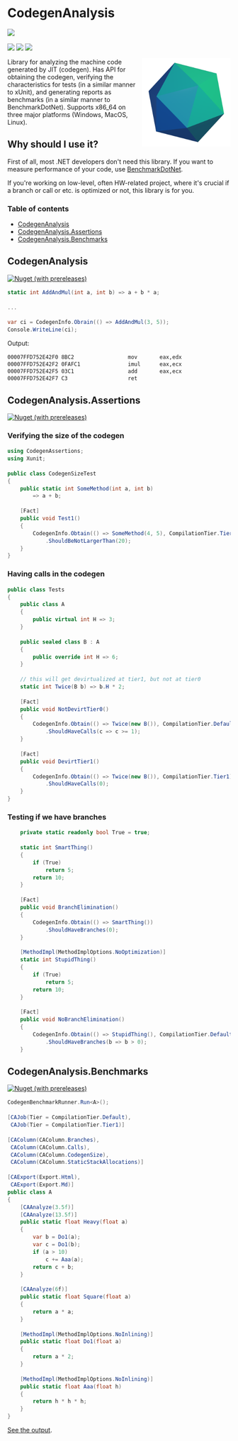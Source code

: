 # CodegenAnalysis

![](https://img.shields.io/static/v1?label=Lowest+target&message=netstandard2.0&color=purple&logo=dotnet)

![](https://img.shields.io/static/v1?label=Windows&message=Supported&color=brightgreen&logo=windows)
![](https://img.shields.io/static/v1?label=Linux&message=Supported&color=brightgreen&logo=linux)
![](https://img.shields.io/static/v1?label=MacOS&message=Supported&color=brightgreen&logo=apple)

<img align="right" src="./logo1t.png" width=200>

Library for analyzing the machine code generated by JIT (codegen). Has API for obtaining the codegen, verifying the characteristics for tests (in a similar manner to xUnit), and generating reports as benchmarks (in a similar manner to BenchmarkDotNet). Supports x86_64 on three major platforms (Windows, MacOS, Linux).


## Why should I use it?

First of all, most .NET developers don't need this library. If you want to measure performance of your code, use [BenchmarkDotNet](https://github.com/dotnet/BenchmarkDotNet).

If you're working on low-level, often HW-related project, where it's crucial if a branch or call or etc. is optimized or not, this library is for you.

### Table of contents
- [CodegenAnalysis](#CodegenAnalysis)
- [CodegenAnalysis.Assertions](#CodegenAnalysisAssertions)
- [CodegenAnalysis.Benchmarks](#CodegenAnalysisBenchmarks)

## CodegenAnalysis

[![Nuget (with prereleases)](https://img.shields.io/nuget/vpre/CodegenAnalysis?label=NuGet&logo=nuget)](https://www.nuget.org/packages/CodegenAnalysis)

```cs
static int AddAndMul(int a, int b) => a + b * a;

...

var ci = CodegenInfo.Obrain(() => AddAndMul(3, 5));
Console.WriteLine(ci);
```
Output:
```assembly
00007FFD752E42F0 8BC2                 mov       eax,edx
00007FFD752E42F2 0FAFC1               imul      eax,ecx
00007FFD752E42F5 03C1                 add       eax,ecx
00007FFD752E42F7 C3                   ret
```

## CodegenAnalysis.Assertions

[![Nuget (with prereleases)](https://img.shields.io/nuget/vpre/CodegenAnalysis.Assertions?label=NuGet&logo=nuget)](https://www.nuget.org/packages/CodegenAnalysis.Assertions)

### Verifying the size of the codegen

```cs
using CodegenAssertions;
using Xunit;

public class CodegenSizeTest
{
    public static int SomeMethod(int a, int b)
        => a + b;

    [Fact]
    public void Test1()
    {
        CodegenInfo.Obtain(() => SomeMethod(4, 5), CompilationTier.Tier1)
            .ShouldBeNotLargerThan(20);
    }
}
```


### Having calls in the codegen

```cs
public class Tests
{
    public class A
    {
        public virtual int H => 3;
    }

    public sealed class B : A
    {
        public override int H => 6;
    }

    // this will get devirtualized at tier1, but not at tier0
    static int Twice(B b) => b.H * 2;

    [Fact]
    public void NotDevirtTier0()
    {
        CodegenInfo.Obtain(() => Twice(new B()), CompilationTier.Default)
            .ShouldHaveCalls(c => c >= 1);
    }

    [Fact]
    public void DevirtTier1()
    {
        CodegenInfo.Obtain(() => Twice(new B()), CompilationTier.Tier1)
            .ShouldHaveCalls(0);
    }
}
```

### Testing if we have branches

```cs
    private static readonly bool True = true;

    static int SmartThing()
    {
        if (True)
            return 5;
        return 10;
    }

    [Fact]
    public void BranchElimination()
    {
        CodegenInfo.Obtain(() => SmartThing())
            .ShouldHaveBranches(0);
    }

    [MethodImpl(MethodImplOptions.NoOptimization)]
    static int StupidThing()
    {
        if (True)
            return 5;
        return 10;
    }

    [Fact]
    public void NoBranchElimination()
    {
        CodegenInfo.Obtain(() => StupidThing(), CompilationTier.Default)
            .ShouldHaveBranches(b => b > 0);
    }
```

## CodegenAnalysis.Benchmarks

[![Nuget (with prereleases)](https://img.shields.io/nuget/vpre/CodegenAnalysis.Benchmarks?label=NuGet&logo=nuget)](https://www.nuget.org/packages/CodegenAnalysis.Benchmarks)

```cs
CodegenBenchmarkRunner.Run<A>();

[CAJob(Tier = CompilationTier.Default),
 CAJob(Tier = CompilationTier.Tier1)]

[CAColumn(CAColumn.Branches),
 CAColumn(CAColumn.Calls), 
 CAColumn(CAColumn.CodegenSize), 
 CAColumn(CAColumn.StaticStackAllocations)]

[CAExport(Export.Html),
 CAExport(Export.Md)]
public class A
{
    [CAAnalyze(3.5f)]
    [CAAnalyze(13.5f)]
    public static float Heavy(float a)
    {
        var b = Do1(a);
        var c = Do1(b);
        if (a > 10)
            c += Aaa(a);
        return c + b;
    }

    [CAAnalyze(6f)]
    public static float Square(float a)
    {
        return a * a;
    }

    [MethodImpl(MethodImplOptions.NoInlining)]
    public static float Do1(float a)
    {
        return a * 2;
    }

    [MethodImpl(MethodImplOptions.NoInlining)]
    public static float Aaa(float h)
    {
        return h * h * h;
    }
}
```

[See the output](./Samples/CodegenAnalysis.Benchmarks.Sample/CodegenAnalysis.Artifacts).


